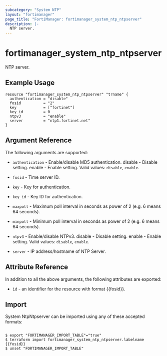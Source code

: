 ```yaml
---
subcategory: "System NTP"
layout: "fortimanager"
page_title: "FortiManager: fortimanager_system_ntp_ntpserver"
description: |-
  NTP server.
---
```


# fortimanager_system_ntp_ntpserver
NTP server.

## Example Usage

```hcl
resource "fortimanager_system_ntp_ntpserver" "trname" {
  authentication = "disable"
  fosid          = "2"
  key            = ["fortinet"]
  key_id         = 0
  ntpv3          = "enable"
  server         = "ntp1.fortinet.net"
}
```

## Argument Reference


The following arguments are supported:


* `authentication` - Enable/disable MD5 authentication. disable - Disable setting. enable - Enable setting. Valid values: `disable`, `enable`.

* `fosid` - Time server ID.
* `key` - Key for authentication.
* `key_id` - Key ID for authentication.
* `maxpoll` - Maximum poll interval in seconds as power of 2 (e.g. 6 means 64 seconds).
* `minpoll` - Minimum poll interval in seconds as power of 2 (e.g. 6 means 64 seconds).
* `ntpv3` - Enable/disable NTPv3. disable - Disable setting. enable - Enable setting. Valid values: `disable`, `enable`.

* `server` - IP address/hostname of NTP Server.


## Attribute Reference

In addition to all the above arguments, the following attributes are exported:
* `id` - an identifier for the resource with format {{fosid}}.

## Import

System NtpNtpserver can be imported using any of these accepted formats:
```

$ export "FORTIMANAGER_IMPORT_TABLE"="true"
$ terraform import fortimanager_system_ntp_ntpserver.labelname {{fosid}}
$ unset "FORTIMANAGER_IMPORT_TABLE"
```

